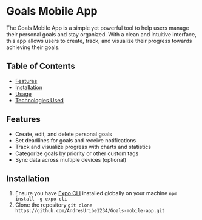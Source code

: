 # Goals Mobile App

The Goals Mobile App is a simple yet powerful tool to help users manage their personal goals and stay organized. With a clean and intuitive interface, this app allows users to create, track, and visualize their progress towards achieving their goals.

## Table of Contents

- [Features](#features)
- [Installation](#installation)
- [Usage](#usage)
- [Technologies Used](#technologies-used)

## Features

- Create, edit, and delete personal goals
- Set deadlines for goals and receive notifications
- Track and visualize progress with charts and statistics
- Categorize goals by priority or other custom tags
- Sync data across multiple devices (optional)

## Installation

1. Ensure you have [Expo CLI](https://expo.io/tools#cli) installed globally on your machine
   `npm install -g expo-cli`
2. Clone the repository
   `git clone https://github.com/AndresUribe1234/Goals-mobile-app.git`
